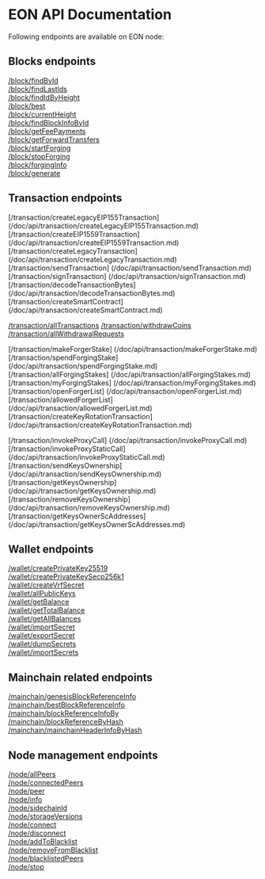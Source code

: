 # EON API Documentation

Following endpoints are available on EON node:


## Blocks endpoints 
[/block/findById](/doc/api/block/findById.md)\
[/block/findLastIds](/doc/api/block/findLastIds.md)\
[/block/findIdByHeight](/doc/api/block/findIdByHeight.md)\
[/block/best](/doc/api/block/best.md)\
[/block/currentHeight](/doc/api/block/currentHeight.md)\
[/block/findBlockInfoById](/doc/api/block/findBlockInfoById.md)\
[/block/getFeePayments](/doc/api/block/getFeePayments.md)\
[/block/getForwardTransfers](/doc/api/block/getForwardTransfers.md)\
[/block/startForging](/doc/api/block/startForging.md)\
[/block/stopForging](/doc/api/block/stopForging.md)\
[/block/forgingInfo](/doc/api/block/forgingInfo.md)\
[/block/generate](/doc/api/block/generate.md)

## Transaction endpoints 

[/transaction/createLegacyEIP155Transaction] (/doc/api/transaction/createLegacyEIP155Transaction.md) 
[/transaction/createEIP1559Transaction] (/doc/api/transaction/createEIP1559Transaction.md) 
[/transaction/createLegacyTransaction] (/doc/api/transaction/createLegacyTransaction.md) 
[/transaction/sendTransaction] (/doc/api/transaction/sendTransaction.md) 
[/transaction/signTransaction] (/doc/api/transaction/signTransaction.md) 
[/transaction/decodeTransactionBytes] (/doc/api/transaction/decodeTransactionBytes.md) 
[/transaction/createSmartContract] (/doc/api/transaction/createSmartContract.md) 

[/transaction/allTransactions](/doc/api/transaction/allTransactions.md) 
[/transaction/withdrawCoins](/doc/api/transaction/withdrawCoins.md)
[/transaction/allWithdrawalRequests](/doc/api/transaction/allWithdrawalRequests.md) 

[/transaction/makeForgerStake] (/doc/api/transaction/makeForgerStake.md) 
[/transaction/spendForgingStake] (/doc/api/transaction/spendForgingStake.md) 
[/transaction/allForgingStakes] (/doc/api/transaction/allForgingStakes.md) 
[/transaction/myForgingStakes] (/doc/api/transaction/myForgingStakes.md) 
[/transaction/openForgerList] (/doc/api/transaction/openForgerList.md) 
[/transaction/allowedForgerList] (/doc/api/transaction/allowedForgerList.md) 
[/transaction/createKeyRotationTransaction] (/doc/api/transaction/createKeyRotationTransaction.md) 

[/transaction/invokeProxyCall] (/doc/api/transaction/invokeProxyCall.md) 
[/transaction/invokeProxyStaticCall] (/doc/api/transaction/invokeProxyStaticCall.md) 
[/transaction/sendKeysOwnership] (/doc/api/transaction/sendKeysOwnership.md) 
[/transaction/getKeysOwnership] (/doc/api/transaction/getKeysOwnership.md) 
[/transaction/removeKeysOwnership] (/doc/api/transaction/removeKeysOwnership.md) 
[/transaction/getKeysOwnerScAddresses] (/doc/api/transaction/getKeysOwnerScAddresses.md) 

## Wallet endpoints

[/wallet/createPrivateKey25519](/doc/api/wallet/createPrivateKey25519.md)\
[/wallet/createPrivateKeySecp256k1](/doc/api/wallet/createPrivateKeySecp256k1.md)\
[/wallet/createVrfSecret](/doc/api/wallet/createVrfSecret.md)\
[/wallet/allPublicKeys](/doc/api/wallet/allPublicKeys.md)\
[/wallet/getBalance](/doc/api/wallet/getBalance.md)\
[/wallet/getTotalBalance](/doc/api/wallet/getTotalBalance.md)\
[/wallet/getAllBalances](/doc/api/wallet/getAllBalances.md)\
[/wallet/importSecret](/doc/api/wallet/importSecret.md)\
[/wallet/exportSecret](/doc/api/wallet/exportSecret.md)\
[/wallet/dumpSecrets](/doc/api/wallet/dumpSecrets.md)\
[/wallet/importSecrets](/doc/api/wallet/importSecrets.md) 

## Mainchain related endpoints
[/mainchain/genesisBlockReferenceInfo](/doc/api/mainchain/genesisBlockReferenceInfo.md)\
[/mainchain/bestBlockReferenceInfo](/doc/api/mainchain/bestBlockReferenceInfo.md)\
[/mainchain/blockReferenceInfoBy](/doc/api/mainchain/blockReferenceInfoBy.md)\
[/mainchain/blockReferenceByHash](/doc/api/mainchain/blockReferenceByHash.md)\
[/mainchain/mainchainHeaderInfoByHash](/doc/api/mainchain/mainchainHeaderInfoByHash.md)

## Node management endpoints

[/node/allPeers](/doc/api/node/allPeers.md)\
[/node/connectedPeers](/doc/api/node/connectedPeers.md)\
[/node/peer](/doc/api/node/peer.md)\
[/node/info](/doc/api/node/info.md)\
[/node/sidechainId](/doc/api/sidechainId/sidechainId.md)\
[/node/storageVersions](/doc/api/node/storageVersions.md)\
[/node/connect](/doc/api/node/connect.md)\
[/node/disconnect](/doc/api/node/disconnect.md)\
[/node/addToBlacklist](/doc/api/node/addToBlacklist.md)\
[/node/removeFromBlacklist](/doc/api/node/removeFromBlacklist.md)\
[/node/blacklistedPeers](/doc/api/node/blacklistedPeers.md)\
[/node/stop](/doc/api/node/stop.md)

